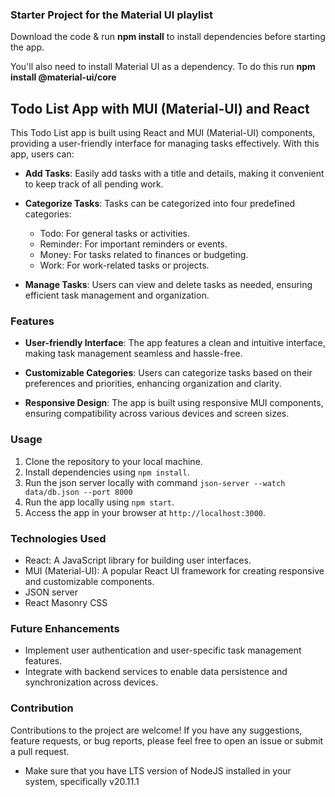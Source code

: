 ### Starter Project for the Material UI playlist

Download the code & run **npm install** to install dependencies before starting the app.

You'll also need to install Material UI as a dependency. To do this run **npm install @material-ui/core**


## Todo List App with MUI (Material-UI) and React



This Todo List app is built using React and MUI (Material-UI) components, providing a user-friendly interface for managing tasks effectively. With this app, users can:

- **Add Tasks**: Easily add tasks with a title and details, making it convenient to keep track of all pending work.
  
- **Categorize Tasks**: Tasks can be categorized into four predefined categories:
  - Todo: For general tasks or activities.
  - Reminder: For important reminders or events.
  - Money: For tasks related to finances or budgeting.
  - Work: For work-related tasks or projects.
  
- **Manage Tasks**: Users can view and delete tasks as needed, ensuring efficient task management and organization.

### Features

- **User-friendly Interface**: The app features a clean and intuitive interface, making task management seamless and hassle-free.
  
- **Customizable Categories**: Users can categorize tasks based on their preferences and priorities, enhancing organization and clarity.

- **Responsive Design**: The app is built using responsive MUI components, ensuring compatibility across various devices and screen sizes.

### Usage

1. Clone the repository to your local machine.
2. Install dependencies using `npm install`.
3. Run the json server locally with command  `json-server --watch data/db.json --port 8000`
4. Run the app locally using `npm start`.
5. Access the app in your browser at `http://localhost:3000`.

### Technologies Used

- React: A JavaScript library for building user interfaces.
- MUI (Material-UI): A popular React UI framework for creating responsive and customizable components.
- JSON server
- React Masonry CSS

### Future Enhancements

- Implement user authentication and user-specific task management features.
- Integrate with backend services to enable data persistence and synchronization across devices.

### Contribution

Contributions to the project are welcome! If you have any suggestions, feature requests, or bug reports, please feel free to open an issue or submit a pull request.

 

- Make sure that you have  LTS version of NodeJS installed in your system, specifically v20.11.1


